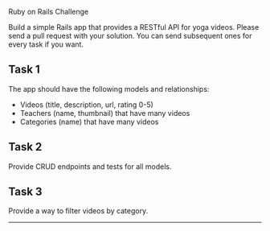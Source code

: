 Ruby on Rails Challenge

Build a simple Rails app that provides a RESTful API for yoga videos.
Please send a pull request with your solution.
You can send subsequent ones for every task if you want.

## Task 1

The app should have the following models and relationships:
- Videos (title, description, url, rating 0-5)
- Teachers (name, thumbnail) that have many videos
- Categories (name) that have many videos

## Task 2

Provide CRUD endpoints and tests for all models.

## Task 3

Provide a way to filter videos by category.

---
